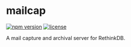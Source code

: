 # mailcap

[![npm version](https://img.shields.io/npm/v/mailcap.svg)](https://www.npmjs.com/package/mailcap) [![license](https://img.shields.io/npm/l/mailcap.svg)](https://github.com/internalfx/mailcap/blob/master/LICENSE)

A mail capture and archival server for RethinkDB.
